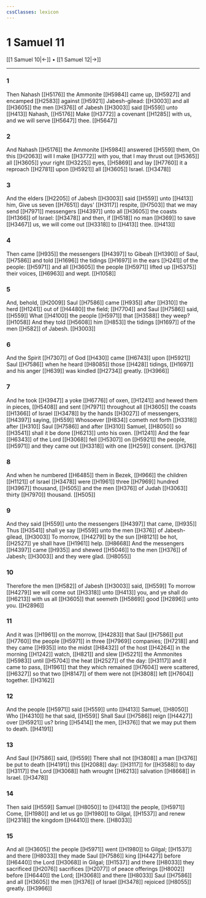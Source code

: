 ```yaml
---
cssClasses: lexicon
---
```

# 1 Samuel 11

[[1 Samuel 10|←]] • [[1 Samuel 12|→]]

---

### 1
Then Nahash [[H5176]] the Ammonite [[H5984]] came up, [[H5927]] and encamped [[H2583]] against [[H5921]] Jabesh-gilead: [[H3003]] and all [[H3605]] the men [[H376]] of Jabesh [[H3003]] said [[H559]] unto [[H413]] Nahash, [[H5176]] Make [[H3772]] a covenant [[H1285]] with us, and we will serve [[H5647]] thee. [[H5647]]

### 2
And Nahash [[H5176]] the Ammonite [[H5984]] answered [[H559]] them, On this [[H2063]] will I make [[H3772]] with you, that I may thrust out [[H5365]] all [[H3605]] your right [[H3225]] eyes, [[H5869]] and lay [[H7760]] it a reproach [[H2781]] upon [[H5921]] all [[H3605]] Israel. [[H3478]]

### 3
And the elders [[H2205]] of Jabesh [[H3003]] said [[H559]] unto [[H413]] him, Give us seven [[H7651]] days' [[H3117]] respite, [[H7503]] that we may send [[H7971]] messengers [[H4397]] unto all [[H3605]] the coasts [[H1366]] of Israel: [[H3478]] and then, if [[H518]] no man [[H369]] to save [[H3467]] us, we will come out [[H3318]] to [[H413]] thee. [[H413]]

### 4
Then came [[H935]] the messengers [[H4397]] to Gibeah [[H1390]] of Saul, [[H7586]] and told [[H1696]] the tidings [[H1697]] in the ears [[H241]] of the people: [[H5971]] and all [[H3605]] the people [[H5971]] lifted up [[H5375]] their voices, [[H6963]] and wept. [[H1058]]

### 5
And, behold, [[H2009]] Saul [[H7586]] came [[H935]] after [[H310]] the herd [[H1241]] out of [[H4480]] the field; [[H7704]] and Saul [[H7586]] said, [[H559]] What [[H4100]] the people [[H5971]] that [[H3588]] they weep? [[H1058]] And they told [[H5608]]  him [[H853]] the tidings [[H1697]] of the men [[H582]] of Jabesh. [[H3003]]

### 6
And the Spirit [[H7307]] of God [[H430]] came [[H6743]] upon [[H5921]] Saul [[H7586]] when he heard [[H8085]] those [[H428]] tidings, [[H1697]] and his anger [[H639]] was kindled [[H2734]] greatly. [[H3966]]

### 7
And he took [[H3947]] a yoke [[H6776]] of oxen, [[H1241]] and hewed them in pieces, [[H5408]] and sent [[H7971]] throughout all [[H3605]] the coasts [[H1366]] of Israel [[H3478]] by the hands [[H3027]] of messengers, [[H4397]] saying, [[H559]] Whosoever [[H834]] cometh not forth [[H3318]] after [[H310]] Saul [[H7586]] and after [[H310]] Samuel, [[H8050]] so [[H3541]] shall it be done [[H6213]] unto his oxen. [[H1241]] And the fear [[H6343]] of the Lord [[H3068]] fell [[H5307]] on [[H5921]] the people, [[H5971]] and they came out [[H3318]] with one [[H259]] consent. [[H376]]

### 8
And when he numbered [[H6485]] them in Bezek, [[H966]] the children [[H1121]] of Israel [[H3478]] were [[H1961]] three [[H7969]] hundred [[H3967]] thousand, [[H505]] and the men [[H376]] of Judah [[H3063]] thirty [[H7970]] thousand. [[H505]]

### 9
And they said [[H559]] unto the messengers [[H4397]] that came, [[H935]] Thus [[H3541]] shall ye say [[H559]] unto the men [[H376]] of Jabesh-gilead, [[H3003]] To morrow, [[H4279]] by the sun [[H8121]] be hot, [[H2527]] ye shall have [[H1961]] help. [[H8668]] And the messengers [[H4397]] came [[H935]] and shewed [[H5046]] to the men [[H376]] of Jabesh; [[H3003]] and they were glad. [[H8055]]

### 10
Therefore the men [[H582]] of Jabesh [[H3003]] said, [[H559]] To morrow [[H4279]] we will come out [[H3318]] unto [[H413]] you, and ye shall do [[H6213]] with us all [[H3605]] that seemeth [[H5869]] good [[H2896]] unto you. [[H2896]]

### 11
And it was [[H1961]] on the morrow, [[H4283]] that Saul [[H7586]] put [[H7760]] the people [[H5971]] in three [[H7969]] companies; [[H7218]] and they came [[H935]] into the midst [[H8432]] of the host [[H4264]] in the morning [[H1242]] watch, [[H821]] and slew [[H5221]] the Ammonites [[H5983]] until [[H5704]] the heat [[H2527]] of the day: [[H3117]] and it came to pass, [[H1961]] that they which remained [[H7604]] were scattered, [[H6327]] so that two [[H8147]] of them were not [[H3808]] left [[H7604]] together. [[H3162]]

### 12
And the people [[H5971]] said [[H559]] unto [[H413]] Samuel, [[H8050]] Who [[H4310]] he that said, [[H559]] Shall Saul [[H7586]] reign [[H4427]] over [[H5921]] us? bring [[H5414]] the men, [[H376]] that we may put them to death. [[H4191]]

### 13
And Saul [[H7586]] said, [[H559]] There shall not [[H3808]] a man [[H376]] be put to death [[H4191]] this [[H2088]] day: [[H3117]] for [[H3588]] to day [[H3117]] the Lord [[H3068]] hath wrought [[H6213]] salvation [[H8668]] in Israel. [[H3478]]

### 14
Then said [[H559]] Samuel [[H8050]] to [[H413]] the people, [[H5971]] Come, [[H1980]] and let us go [[H1980]] to Gilgal, [[H1537]] and renew [[H2318]] the kingdom [[H4410]] there. [[H8033]]

### 15
And all [[H3605]] the people [[H5971]] went [[H1980]] to Gilgal; [[H1537]] and there [[H8033]] they made Saul [[H7586]] king [[H4427]] before [[H6440]] the Lord [[H3068]] in Gilgal; [[H1537]] and there [[H8033]] they sacrificed [[H2076]] sacrifices [[H2077]] of peace offerings [[H8002]] before [[H6440]] the Lord; [[H3068]] and there [[H8033]] Saul [[H7586]] and all [[H3605]] the men [[H376]] of Israel [[H3478]] rejoiced [[H8055]] greatly. [[H3966]]